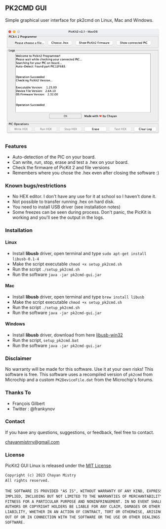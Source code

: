 ## PK2CMD GUI
Simple graphical user interface for pk2cmd on Linux, Mac and Windows.

![](/doc/pk2cmd-gui.png)

### Features
- Auto-detection of the PIC on your board.
- Can write, run, stop, erase and test a .hex on your board.
- Check the firmware of PicKit 2 and file versions
- Remembers where you chose the .hex even after closing the software :)

### Known bugs/restrictions
- No HEX editor. I don't have any use for it at school so I haven't done it.
- Not possible to transfer running .hex on hard disk.
- You need to install USB driver (see installation notes)
- Some freezes can be seen during process. Don't panic, the PicKit is working and you'll see the output in the logs.

### Installation

#### Linux
- Install **libusb** driver, open terminal and type `sudo apt-get install libusb-0.1-4`
- Make the script executable `chmod +x setup_pk2cmd.sh`
- Run the script `./setup_pk2cmd.sh`
- Run the software `java -jar pk2cmd-gui.jar`

#### Mac
- Install **libusb** driver, open terminal and type `brew install libusb`
- Make the script executable `chmod +x setup_pk2cmd.sh`
- Run the script `./setup_pk2cmd.sh`
- Run the software `java -jar pk2cmd-gui.jar`

#### Windows
- Install **libusb** driver, download from here [libusb-win32](https://github.com/mcuee/libusb-win32)
- Run the script, `setup_pk2cmd.bat`
- Run the software `java -jar pk2cmd-gui.jar`

### Disclaimer
No warranty will be made for this software. Use it at your own risks!
This software is free.
This software uses a recompiled version of `pk2cmd` from Microchip and a custom `PK2DeviceFile.dat` from the Microchip's forums.

### Thanks To
- François Gilbert
- Twitter : @frankynov

### Contact
If you have any questions, suggestions, or feedback, feel free to contact.

chayanmistrry@gmail.com

### License
PicKit2 GUI Linux is released under the [MIT License](LICENSE).

```dtd
Copyright (c) 2023 Chayan Mistry
All rights reserved.

THE SOFTWARE IS PROVIDED "AS IS", WITHOUT WARRANTY OF ANY KIND, EXPRESS OR
IMPLIED, INCLUDING BUT NOT LIMITED TO THE WARRANTIES OF MERCHANTABILITY,
FITNESS FOR A PARTICULAR PURPOSE AND NONINFRINGEMENT. IN NO EVENT SHALL THE
AUTHORS OR COPYRIGHT HOLDERS BE LIABLE FOR ANY CLAIM, DAMAGES OR OTHER
LIABILITY, WHETHER IN AN ACTION OF CONTRACT, TORT OR OTHERWISE, ARISING FROM,
OUT OF OR IN CONNECTION WITH THE SOFTWARE OR THE USE OR OTHER DEALINGS IN THE
SOFTWARE.
```
